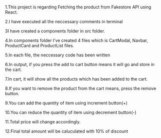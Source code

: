 1.This project is regarding Fetching the product from Fakestore API using React.

2.I have executed all the neccessary comments in terminal

3I have created a components folder in src folder.

4.In components folder I've created 4 files which is CartModal, Navbar, ProductCard and ProductList files.

5.In each file, the neccessary code has been written

6.In output, if you press the add to cart button means it will go and store in the cart.

7.In cart, it will show all the products which has been added to the cart.

8.If you want to remove the product from the cart means, press the remove button.

9.You can add the quantity of item using increment button(+)

10.You can reduce the quantity of item using decrement button(-)

11.Total price will change accordingly.

12.Final total amount will be caluculated with 10% of discount
